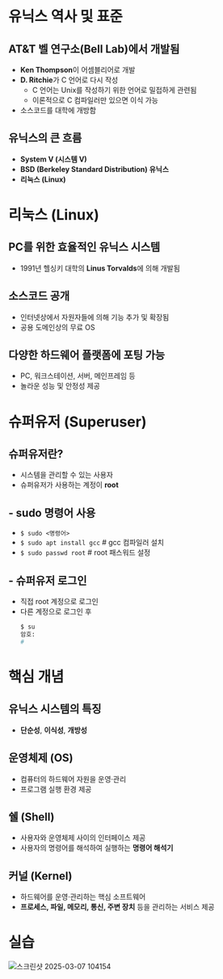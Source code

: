 # 유닉스 역사 및 표준

## AT&T 벨 연구소(Bell Lab)에서 개발됨
- **Ken Thompson**이 어셈블리어로 개발
- **D. Ritchie**가 C 언어로 다시 작성  
  - C 언어는 Unix를 작성하기 위한 언어로 밀접하게 관련됨
  - 이론적으로 C 컴파일러만 있으면 이식 가능
- 소스코드를 대학에 개방함

## 유닉스의 큰 흐름
- **System V (시스템 V)**
- **BSD (Berkeley Standard Distribution) 유닉스**
- **리눅스 (Linux)**

# 리눅스 (Linux)

## PC를 위한 효율적인 유닉스 시스템
- 1991년 헬싱키 대학의 **Linus Torvalds**에 의해 개발됨

## 소스코드 공개
- 인터넷상에서 자원자들에 의해 기능 추가 및 확장됨
- 공용 도메인상의 무료 OS

## 다양한 하드웨어 플랫폼에 포팅 가능
- PC, 워크스테이션, 서버, 메인프레임 등
- 놀라운 성능 및 안정성 제공

# 슈퍼유저 (Superuser)

## 슈퍼유저란?
- 시스템을 관리할 수 있는 사용자
- 슈퍼유저가 사용하는 계정이 **root** 

## - sudo 명령어 사용
  - `$ sudo <명령어>`  
  - `$ sudo apt install gcc`  # gcc 컴파일러 설치  
  - `$ sudo passwd root`  # root 패스워드 설정  

## - 슈퍼유저 로그인 
  - 직접 root 계정으로 로그인  
  - 다른 계정으로 로그인 후  
    ```bash
    $ su
    암호:
    #
    ```

 # 핵심 개념

## 유닉스 시스템의 특징
- **단순성**, **이식성**, **개방성**


## 운영체제 (OS)
- 컴퓨터의 하드웨어 자원을 운영·관리
- 프로그램 실행 환경 제공


## 쉘 (Shell)
- 사용자와 운영체제 사이의 인터페이스 제공
- 사용자의 명령어를 해석하여 실행하는 **명령어 해석기**


## 커널 (Kernel)
- 하드웨어를 운영·관리하는 핵심 소프트웨어
- **프로세스, 파일, 메모리, 통신, 주변 장치** 등을 관리하는 서비스 제공

# 실습

![스크린샷 2025-03-07 104154](https://github.com/user-attachments/assets/dc289a12-0c3d-46c3-a5ed-497c47f5a83e)
